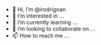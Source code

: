 - 👋 Hi, I’m @irodrigoan
- 👀 I’m interested in ...
- 🌱 I’m currently learning ...
- 💞️ I’m looking to collaborate on ...
- 📫 How to reach me ...

<!---
irodrigoan/irodrigoan is a ✨ special ✨ repository because its `README.md` (this file) appears on your GitHub profile.
You can click the Preview link to take a look at your changes.
--->
